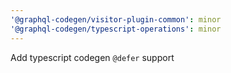 ```yaml
---
'@graphql-codegen/visitor-plugin-common': minor
'@graphql-codegen/typescript-operations': minor
---
```


Add typescript codegen `@defer` support
